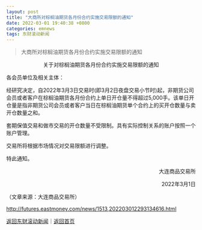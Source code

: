 ```yaml
---
layout: post
title: "大商所对棕榈油期货各月份合约实施交易限额的通知"
date: 2022-03-01 19:40:38 +0800
categories: emnews
tags: 东财滚动新闻
---
```

> 大商所对棕榈油期货各月份合约实施交易限额的通知

<p style="text-align:center;">关于对棕榈油期货各月份合约实施交易限额的通知 </p><p>各会员单位及相关主体：</p>
 <p>经研究决定，自2022年3月3日交易时(即3月2日夜盘交易小节时)起，非期货公司会员或者客户在棕榈油期货各月份合约上单日开仓量不得超过5,000手。该单日开仓量是指非期货公司会员或者客户当日在棕榈油期货单个合约上的买开仓数量与卖开仓数量之和。</p>
 <p>套期保值交易和做市交易的开仓数量不受限制。具有实际控制关系的账户按照一个账户管理。</p>
 <p>交易所将根据市场情况对交易限额进行调整。</p>
 <p>特此通知。</p>
 <p style="text-align:right;">大连商品交易所</p>
 <p style="text-align:right;">2022年3月1日</p>
 <p></p><p class="em_media">（文章来源：大连商品交易所）</p>

<http://futures.eastmoney.com/news/1513,202203012293134616.html>

[返回东财滚动新闻](//finews.withounder.com/emnews/)｜[返回首页](//finews.withounder.com/)